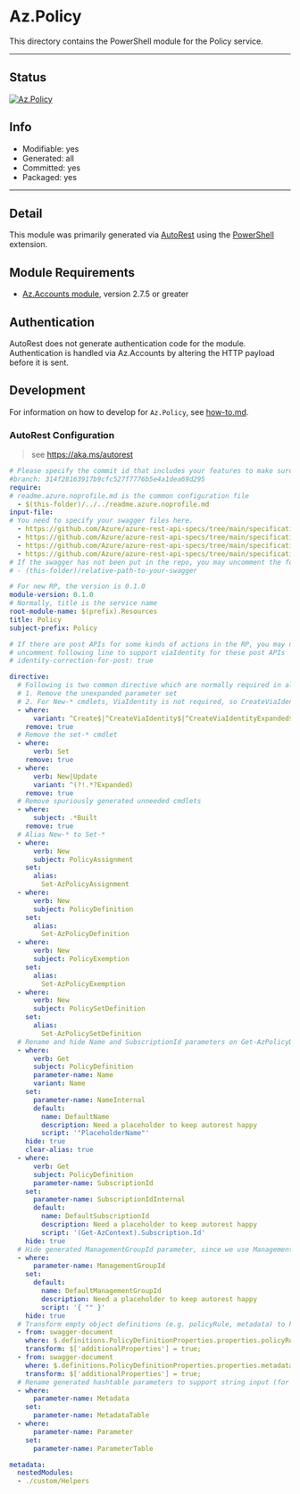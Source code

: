 <!-- region Generated -->
# Az.Policy
This directory contains the PowerShell module for the Policy service.

---
## Status
[![Az.Policy](https://img.shields.io/powershellgallery/v/Az.Policy.svg?style=flat-square&label=Az.Policy "Az.Policy")](https://www.powershellgallery.com/packages/Az.Policy/)

## Info
- Modifiable: yes
- Generated: all
- Committed: yes
- Packaged: yes

---
## Detail
This module was primarily generated via [AutoRest](https://github.com/Azure/autorest) using the [PowerShell](https://github.com/Azure/autorest.powershell) extension.

## Module Requirements
- [Az.Accounts module](https://www.powershellgallery.com/packages/Az.Accounts/), version 2.7.5 or greater

## Authentication
AutoRest does not generate authentication code for the module. Authentication is handled via Az.Accounts by altering the HTTP payload before it is sent.

## Development
For information on how to develop for `Az.Policy`, see [how-to.md](how-to.md).
<!-- endregion -->

### AutoRest Configuration
> see https://aka.ms/autorest

``` yaml
# Please specify the commit id that includes your features to make sure generated codes stable.
#branch: 314f28163917b9cfc527f7776b5e4a1dea69d295
require:
# readme.azure.noprofile.md is the common configuration file
  - $(this-folder)/../../readme.azure.noprofile.md
input-file:
# You need to specify your swagger files here.
  - https://github.com/Azure/azure-rest-api-specs/tree/main/specification/resources/resource-manager/Microsoft.Authorization/stable/2021-06-01/policyDefinitions.json
  - https://github.com/Azure/azure-rest-api-specs/tree/main/specification/resources/resource-manager/Microsoft.Authorization/stable/2021-06-01/policySetDefinitions.json
  - https://github.com/Azure/azure-rest-api-specs/tree/main/specification/resources/resource-manager/Microsoft.Authorization/stable/2022-06-01/policyAssignments.json
  - https://github.com/Azure/azure-rest-api-specs/tree/main/specification/resources/resource-manager/Microsoft.Authorization/preview/2022-07-01-preview/policyExemptions.json
# If the swagger has not been put in the repo, you may uncomment the following line and refer to it locally
# - (this-folder)/relative-path-to-your-swagger 

# For new RP, the version is 0.1.0
module-version: 0.1.0
# Normally, title is the service name
root-module-name: $(prefix).Resources
title: Policy
subject-prefix: Policy

# If there are post APIs for some kinds of actions in the RP, you may need to 
# uncomment following line to support viaIdentity for these post APIs
# identity-correction-for-post: true

directive:
  # Following is two common directive which are normally required in all the RPs
  # 1. Remove the unexpanded parameter set
  # 2. For New-* cmdlets, ViaIdentity is not required, so CreateViaIdentityExpanded is removed as well
  - where:
      variant: ^Create$|^CreateViaIdentity$|^CreateViaIdentityExpanded$|^Update$|^UpdateViaIdentity$
    remove: true
  # Remove the set-* cmdlet
  - where:
      verb: Set
    remove: true
  - where:
      verb: New|Update
      variant: ^(?!.*?Expanded)
    remove: true
  # Remove spuriously generated unneeded cmdlets
  - where:
      subject: .*Built
    remove: true
  # Alias New-* to Set-*
  - where:
      verb: New
      subject: PolicyAssignment
    set:
      alias:
        Set-AzPolicyAssignment
  - where:
      verb: New
      subject: PolicyDefinition
    set:
      alias:
        Set-AzPolicyDefinition
  - where:
      verb: New
      subject: PolicyExemption
    set:
      alias:
        Set-AzPolicyExemption
  - where:
      verb: New
      subject: PolicySetDefinition
    set:
      alias:
        Set-AzPolicySetDefinition
  # Rename and hide Name and SubscriptionId parameters on Get-AzPolicyDefinition to allow control over parameter binding
  - where:
      verb: Get
      subject: PolicyDefinition
      parameter-name: Name
      variant: Name
    set:
      parameter-name: NameInternal
      default:
        name: DefaultName
        description: Need a placeholder to keep autorest happy
        script: '"PlaceholderName"'
    hide: true
    clear-alias: true
  - where:
      verb: Get
      subject: PolicyDefinition
      parameter-name: SubscriptionId
    set:
      parameter-name: SubscriptionIdInternal
      default:
        name: DefaultSubscriptionId
        description: Need a placeholder to keep autorest happy
        script: '(Get-AzContext).Subscription.Id'
    hide: true
  # Hide generated ManagementGroupId parameter, since we use ManagementGroupName
  - where:
      parameter-name: ManagementGroupId
    set:
      default:
        name: DefaultManagementGroupId
        description: Need a placeholder to keep autorest happy
        script: '{ "" }'
    hide: true
  # Transform empty object definitions (e.g. policyRule, metadata) to hashtable
  - from: swagger-document
    where: $.definitions.PolicyDefinitionProperties.properties.policyRule
    transform: $['additionalProperties'] = true;
  - from: swagger-document
    where: $.definitions.PolicyDefinitionProperties.properties.metadata
    transform: $['additionalProperties'] = true;
  # Rename generated hashtable parameters to support string input (for compatability with current cmdlets)
  - where:
      parameter-name: Metadata
    set:
      parameter-name: MetadataTable
  - where:
      parameter-name: Parameter
    set:
      parameter-name: ParameterTable

metadata:
  nestedModules:
  - ./custom/Helpers

```
